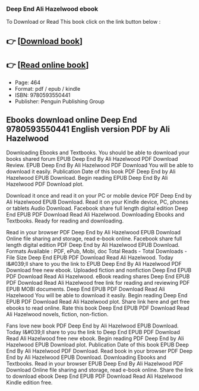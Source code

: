 ### Deep End Ali Hazelwood ebook

To Download or Read This book click on the link button below :

## 👉  [**[Download book](http://filesbooks.info/download.php?group=book&from=github.com&id=713727&lnk=1081 "Download book")**]

## 👉  [**[Read online book](http://filesbooks.info/download.php?group=book&from=github.com&id=713727&lnk=1081 "Read online book")**]


* Page: 464
* Format: pdf / epub / kindle
* ISBN: 9780593550441
* Publisher: Penguin Publishing Group



## Ebooks download online Deep End 9780593550441 English version PDF by Ali Hazelwood


Downloading Ebooks and Textbooks. You should be able to download your books shared forum EPUB Deep End By Ali Hazelwood PDF Download Review. EPUB Deep End By Ali Hazelwood PDF Download You will be able to download it easily. Publication Date of this book PDF Deep End by Ali Hazelwood EPUB Download. Begin reading EPUB Deep End By Ali Hazelwood PDF Download plot.

Download it once and read it on your PC or mobile device PDF Deep End by Ali Hazelwood EPUB Download. Read it on your Kindle device, PC, phones or tablets Audio Download. Facebook share full length digital edition Deep End EPUB PDF Download Read Ali Hazelwood. Downloading Ebooks and Textbooks. Ready for reading and downloading.

Read in your browser PDF Deep End by Ali Hazelwood EPUB Download Online file sharing and storage, read e-book online. Facebook share full length digital edition PDF Deep End by Ali Hazelwood EPUB Download. Formats Available : PDF, ePub, Mobi, doc Total Reads - Total Downloads - File Size Deep End EPUB PDF Download Read Ali Hazelwood. Today I&amp;#039;ll share to you the link to EPUB Deep End By Ali Hazelwood PDF Download free new ebook. Uploaded fiction and nonfiction Deep End EPUB PDF Download Read Ali Hazelwood. eBook reading shares Deep End EPUB PDF Download Read Ali Hazelwood free link for reading and reviewing PDF EPUB MOBI documents. Deep End EPUB PDF Download Read Ali Hazelwood You will be able to download it easily. Begin reading Deep End EPUB PDF Download Read Ali Hazelwood plot. Share link here and get free ebooks to read online. Rate this book Deep End EPUB PDF Download Read Ali Hazelwood novels, fiction, non-fiction.

Fans love new book PDF Deep End by Ali Hazelwood EPUB Download. Today I&amp;#039;ll share to you the link to Deep End EPUB PDF Download Read Ali Hazelwood free new ebook. Begin reading PDF Deep End by Ali Hazelwood EPUB Download plot. Publication Date of this book EPUB Deep End By Ali Hazelwood PDF Download. Read book in your browser PDF Deep End by Ali Hazelwood EPUB Download. Downloading Ebooks and Textbooks. Read in your browser EPUB Deep End By Ali Hazelwood PDF Download Online file sharing and storage, read e-book online. Share the link to download ebook Deep End EPUB PDF Download Read Ali Hazelwood Kindle edition free.





